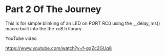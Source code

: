 # Part 2 Of The Journey

This is for simple blinking of an LED on PORT RC0 using the __delay_ms() macro built into the the xc8.h library

YouTube video

https://www.youtube.com/watch?v=f-gqZc2GUq8
